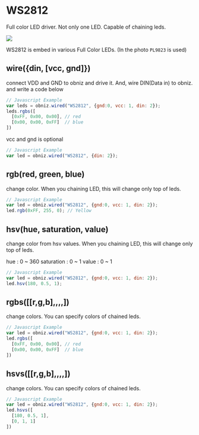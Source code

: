 # WS2812
Full color LED driver.
Not only one LED. Capable of chaining leds.

![](./WS2812.jpg)

WS2812 is embed in various Full Color LEDs. (In the photo ```PL9823``` is used)


## wire({din, [vcc, gnd]})
connect VDD and GND to obniz and drive it.
And, wire DIN(Data in) to obniz. and write a code below

```Javascript
// Javascript Example
var leds = obniz.wired("WS2812", {gnd:0, vcc: 1, din: 2});
leds.rgbs([
  [0xFF, 0x00, 0x00], // red
  [0x00, 0x00, 0xFF]  // blue
])
```
vcc and gnd is optional

```Javascript
// Javascript Example
var led = obniz.wired("WS2812", {din: 2});
```

## rgb(red, green, blue)
change color.
When you chaining LED, this will change only top of leds.
```Javascript
// Javascript Example
var led = obniz.wired("WS2812", {gnd:0, vcc: 1, din: 2});
led.rgb(0xFF, 255, 0); // Yellow
```

## hsv(hue, saturation, value)
change color from hsv values.
When you chaining LED, this will change only top of leds.

hue : 0 ~ 360
saturation : 0 ~ 1
value : 0 ~ 1
```Javascript
// Javascript Example
var led = obniz.wired("WS2812", {gnd:0, vcc: 1, din: 2});
led.hsv(180, 0.5, 1);
```

## rgbs([[r,g,b],,,,])
change colors.
You can specify colors of chained leds.
```Javascript
// Javascript Example
var led = obniz.wired("WS2812", {gnd:0, vcc: 1, din: 2});
led.rgbs([
  [0xFF, 0x00, 0x00], // red
  [0x00, 0x00, 0xFF]  // blue
])
```
## hsvs([[r,g,b],,,,])
change colors.
You can specify colors of chained leds.
```Javascript
// Javascript Example
var led = obniz.wired("WS2812", {gnd:0, vcc: 1, din: 2});
led.hsvs([
  [180, 0.5, 1],
  [0, 1, 1]
])
```